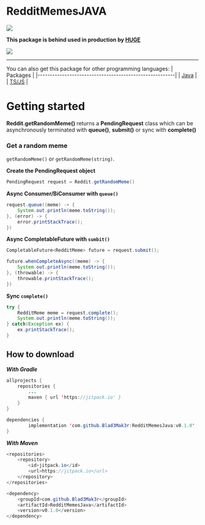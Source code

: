 # RedditMemesJAVA
[![](https://jitpack.io/v/Blad3Mak3r/RedditMemesJava.svg)](https://jitpack.io/#Blad3Mak3r/RedditMemesJava)

**This package is behind used in production by [HUGE](https://hugebot.net)**

[![](https://i.imgur.com/Jyb6NZC.png)](https://hugebot.net)

- - -

You can also get this package for other programming languages:
| Packages                                               |
|--------------------------------------------------------|
| [Java](https://github.com/Blad3Mak3r/RedditMemesJava)  |
| [TS/JS](https://github.com/Blad3Mak3r/RedditMemes)     |

# Getting started
**Reddit.getRandomMeme()** returns a **PendingRequest** class which can be asynchronously terminated with **queue()**, **submit()** or sync with **complete()**

### Get a random meme

``getRandomMeme()`` or ``getRandomMeme(string)``.

**Create the PendingRequest object**
```java
PendingRequest request = Reddit.getRandomMeme()
```

**Async Consumer/BiConsumer with ``queue()``**
```java
request.queue((meme) -> {
    System.out.println(meme.toString());
}, (error) -> {
    error.printStackTrace();
})
```

**Async CompletableFuture with ``sumbit()``**
```java
CompletableFuture<RedditMeme> future = request.submit();

future.whenCompleteAsync((meme) -> {
    System.out.println(meme.toString());
}, (throwable) -> {
    throwable.printStackTrace();
})
```

**Sync ``complete()``**
```java
try {
    RedditMeme meme = request.complete();
    System.out.println(meme.toString());
} catch(Exception ex) {
    ex.printStackTrace();
}

```

## How to download
***With Gradle***
```java
allprojects {
    repositories {
        ...
        maven { url 'https://jitpack.io' }
    }
}
```
```java
dependencies {
        implementation 'com.github.Blad3Mak3r:RedditMemesJava:v0.1.0'
}
```

***With Maven***
```java
<repositories>
    <repository>
        <id>jitpack.io</id>
        <url>https://jitpack.io</url>
    </repository>
</repositories>
```
```java
<dependency>
    <groupId>com.github.Blad3Mak3r</groupId>
    <artifactId>RedditMemesJava</artifactId>
    <version>v0.1.0</version>
</dependency>
```
